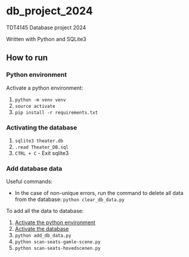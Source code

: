 # db_project_2024
TDT4145 Database project 2024


Written with Python and SQLite3


## How to run

### Python environment

Activate a python environment:

1. `python -m venv venv`
2. `source activate`
3. `pip install -r requirements.txt`


### Activating the database

1. `sqlite3 theater.db`
2. `.read Theater_DB.sql`
3. `CTRL + C` - Exit sqlite3


### Add database data

Useful commands:

- In the case of non-unique errors, run the command to delete all data from the database:
`python clear_db_data.py`

To add all the data to database:

1. [Activate the python environment](#python-environment)
2. [Activate the database](#activating-the-database)
3. `python add_db_data.py`
4. `python scan-seats-gamle-scene.py`
5. `python scan-seats-hovedscenen.py`
